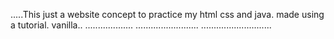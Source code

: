 .....This just a website concept to practice my html css and java. made using a tutorial. vanilla..
...................
......................... ............................